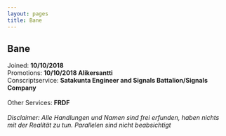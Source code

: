 ```yaml
---
layout: pages
title: Bane
---
```


## Bane

Joined: <b>10/10/2018</b><br>
Promotions: <b>10/10/2018 Alikersantti</b><br>
Conscriptservice: <b>Satakunta Engineer and Signals Battalion/Signals Company</b><br>      
Other Services: <b>FRDF</b>
<br>
<br>
*Disclaimer: Alle Handlungen und Namen sind frei erfunden, haben nichts mit der Realität zu tun. Parallelen sind nicht beabsichtigt*
<br>